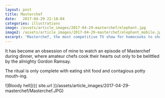 ```yaml
---
layout: post
title: Masterchef
date:   2017-04-29 22:18:04
categories: illustrations
image: /assets/article_images/2017-04-29-masterchef/elephant.jpg
image2: /assets/article_images/2017-04-29-masterchef/elephant_mobile.jpg
excerpt: 'Masterchef, the most competitive TV show for homecooks to show off their skills to Gordon Ramsay - from the perspective of a shitty cook who eats shitty food.'
---
```


It has become an obsession of mine to watch an episode of Masterchef during dinner, where amateur chefs cook their hearts out only to be belittled by the almighty Gordon Ramsay.

The ritual is only complete with eating shit food and contagious potty mouth-ing.

![Bloody hell]({{ site.url }}/assets/article_images/2017-04-29-masterchef/Masterchef.JPG)

